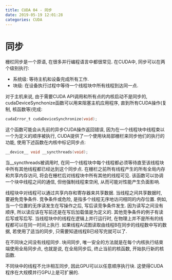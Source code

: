 ```yaml
---
title: CUDA 04 - 同步
date: 2019-05-19 12:01:28
categories: CUDA
---
```

# 同步

<!--more-->

栅栏同步是一个原语, 在很多并行编程语言中都很常见. 在CUDA中, 同步可以在两个级别执行:

- 系统级: 等待主机和设备完成所有工作.
- 块级: 在设备执行过程中等待一个线程块中所有线程到达同一点.

对于主机来说, 由于需要CUDA API调用和所有点的内核启动不是同步的, cudaDeviceSynchonize函数可以用来阻塞主机应用程序, 直到所有CUDA操作(复制, 核函数等)完成:

```c
cudaError_t cudaDeviceSynchronize(void);
```

这个函数可能会从先前的异步CUDA操作返回错误, 因为在一个线程块中线程束以一个为定义的顺序被执行, CUDA提供了一个使用块局部栅栏来同步他们的执行的功能, 使用下述函数在内核中标记同步点:

```c
__device__ void __syncthreads(void);
```

当__syncthreads被调用时, 在同一个线程块中每个线程都必须等待直至该线程块中所有其他线程都已经达到这个同步点. 在栅栏之前所有线程产生的所有全局内存和共享内存访问, 将会在栅栏后对线程块中所有其他的线程可见. 该函数可以协调一个块中线程之间的通信, 但他强制线程束空闲, 从而可能对性能产生负面影响.

线程块中对线程可以通过共享内存和寄存器来共享数据. 当线程之间共享数据时, 要避免竞争条件. 竞争条件或危险, 是指多个线程无序地访问相同的内存位置. 例如, 当一个位置的无序读发生在写操作之后, 写后读竞争条件发生. 因为读写之间没有顺序, 所以读应该在写前还是在写后加载值是为定义的. 其他竞争条件的例子有读后写或写后写. 当线程块中的线程在逻辑上并行运行时, 在物理上并不是所有的线程都可以在同一时间上执行. 如果线程A试图读取由线程B在同步的线程数中写的数据, 若使用了适当的同步, 只需要知道线程B已经写完就可以了.

在不同块之间没有线程同步. 块间同步, 唯一安全的方法就是在每个内核执行结束端使用全局同步点, 也就是说, 在全局同步后, 终止当前的核函数, 开始执行新的核函数.

不同块中的线程不允许相互同步, 因此GPU可以以任意顺序执行块. 这使得CUDA程序在大规模并行GPU上是可扩展的.